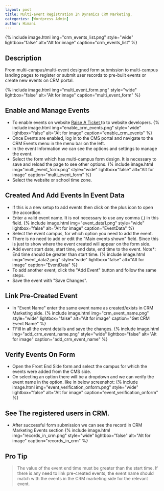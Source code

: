 ```yaml
---
layout: post
title: Multi-event Registration In Dynamics CRM Marketing.
categories: [Wordpress Admin]
author: Himani
---
```


{% include image.html img="crm_events_list.png" style="wide" lightbox="false" alt="Alt for image" caption="crm_events_list" %}


## Description

From multi-campus/multi-event designed form submission to multi-campus landing pages to register or submit user records to pre-built events or create new events on CRM portal.

{% include image.html img="multi_event_form.png" style="wide" lightbox="false" alt="Alt for image" caption="multi_event_form" %}



## Enable and Manage Events 

- To enable events on website <a href="https://web-support.cognita.com">Raise A Ticket </a>to to website developers.
   {% include image.html img="enable_crm_events.png" style="wide" lightbox="false" alt="Alt for image" caption="enable_crm_events" %}
- Once Events are enabled, log in to the CMS portal and navigate to the CRM Events menu in the menu bar on the left.
- In the event Information we can see the options and settings to manage the event.
- Select the form which has multi-campus form design. It is necessary to save and reload the page to see other options.
   {% include image.html img="multi_event_form.png" style="wide" lightbox="false" alt="Alt for image" caption="multi_event_form" %}
- Select the website or school time zone.

## Created And Add Events In Event Data

- If this is a new setup to add events then click on the plus icon to open the accordion.
- Enter a valid event name. It is not necessary to use any comma (,) in this field.
   {% include image.html img="event_data1.png" style="wide" lightbox="false" alt="Alt for image" caption="EventData" %}
- Select the event campus, for which option you need to add the event.
- There is no need to add or edit the "Main events shown" field. Since this is just to show where the event created will appear on the form side.
- Add event start date, start time, end date, end time to the event. Note*: End time should be greater than start time.
   {% include image.html img="event_data2.png" style="wide" lightbox="false" alt="Alt for image" caption="EventData" %}
- To add another event, click the "Add Event" button and follow the same steps.
- Save the event with "Save Changes".

## Link Pre-Created Event
- In "Event Name" enter the same event name as created/exists in CRM Marketing side.
   {% include image.html img="crm_event_name.png" style="wide" lightbox="false" alt="Alt for image" caption="Get CRM Event Name" %}
- TFill in all the event details and save the changes.
   {% include image.html img="add_crm_event_name.png" style="wide" lightbox="false" alt="Alt for image" caption="add_crm_event_name" %}

## Verify Events On Form
- Open the Front End Side form and select the campus for which the events were added from the CMS side.
- On selecting an option there will be a dropdown and we can verify the event name in the option.
  like in below screenshot:
  {% include image.html img="event_verification_onform.png" style="wide" lightbox="false" alt="Alt for image" caption="event_verification_onform" %}

## See The registered users in CRM.

- After successful form submission we can see the record in CRM Marketing Events section
   {% include image.html img="records_in_crm.png" style="wide" lightbox="false" alt="Alt for image" caption="records_in_crm" %}
   
   



## Pro Tip
> The value of the event end time must be greater than the start time. If there is any need to link pre-created events, the event name should match with the events in the CRM marketing side for the relevant event.
